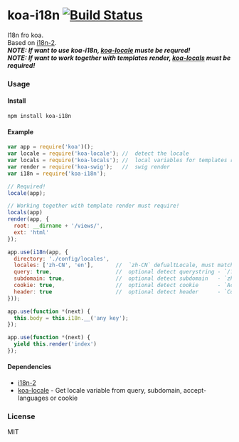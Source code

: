 # koa-i18n [![Build Status](https://travis-ci.org/koa-modules/koa-i18n.svg)](https://travis-ci.org/koa-modules/koa-i18n)

  I18n fro koa.    
  Based on [i18n-2][].   
  ***NOTE: If want to use koa-i18n, [koa-locale][] muste be requred!***   
  ***NOTE: If want to work together with templates render, [koa-locals][] must be required!***


### Usage

#### Install

```
npm install koa-i18n
```

#### Example

```js
var app = require('koa')();
var locale = require('koa-locale'); //  detect the locale
var locals = require('koa-locals'); //  local variables for templates render
var render = require('koa-swig');   //  swig render
var i18n = require('koa-i18n');

// Required! 
locale(app);

// Working together with template render must require!
locals(app)
render(app, {
  root: __dirname + '/views/',
  ext: 'html'
});

app.use(i18n(app, {
  directory: './config/locales',
  locales: ['zh-CN', 'en'],       //  `zh-CN` defualtLocale, must match the locales to the filenames
  query: true,                    //  optional detect querystring - `/?lang=en-US`
  subdomain: true,                //  optional detect subdomain   - `zh-CN.koajs.com`
  cookie: true,                   //  optional detect cookie      - `Accept-Language: zh-CN,zh;q=0.5`
  header: true                    //  optional detect header      - `Cookie: lang=zh-TW`
}));

app.use(function *(next) {
  this.body = this.i18n.__('any key');
});

app.use(function *(next) {
  yield this.render('index')
});
```


#### Dependencies

* [i18n-2][]
* [koa-locale][] - Get locale variable from query, subdomain, accept-languages or cookie


### License

MIT


[i18n-2]: https://github.com/jeresig/i18n-node-2
[koa-locale]: https://github.com/koa-modules/koa-locale
[koa-locals]: https://github.com/koa-modules/koa-locals
